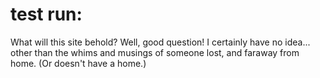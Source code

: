 # test run:

<!DOCTYPE html>
<html>

  <head>
    <p><title>Test Run of a Complete Novice:</title></p>
  </head>
  
  <body>
    What will this site behold? Well, good question!
    I certainly have no idea... other than the whims and musings of someone lost, and faraway from home. (Or doesn't have a home.) 
  </body>
  
  </html>
